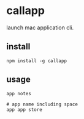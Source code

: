 callapp
=======

launch mac application cli.

## install
```
npm install -g callapp
```

## usage
```
app notes
```

```
# app name including space
app app store
```
